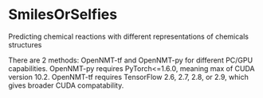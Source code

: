 # SmilesOrSelfies
Predicting chemical reactions with different representations of chemicals structures


There are 2 methods:
OpenNMT-tf and OpenNMT-py for different PC/GPU capabilities. 
OpenNMT-py requires PyTorch<=1.6.0, meaning max of CUDA version 10.2.
OpenNMT-tf requires TensorFlow 2.6, 2.7, 2.8, or 2.9, which gives broader CUDA compatability.
